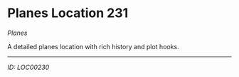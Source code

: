 # Planes Location 231

*Planes*

A detailed planes location with rich history and plot hooks.

---
*ID: LOC00230*